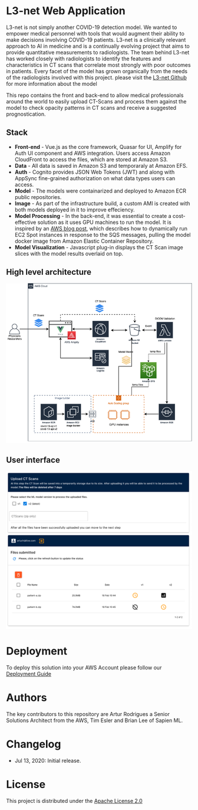 # L3-net Web Application
L3-net is not simply another COVID-19 detection model. We wanted to empower medical personnel with tools that would augment their ability to make decisions involving COVID-19 patients. L3-net is a clinically relevant approach to AI in medicine and is a continually evolving project that aims to provide quantitative measurements to radiologists. The team behind L3-net has worked closely with radiologists to identify the features and characteristics in CT scans that correlate most strongly with poor outcomes in patients. Every facet of the model has grown organically from the needs of the radiologists involved with this project. please visit the [L3-net Github](https://github.com/UBC-CIC/COVID19-L3-Net) for more information about the model

This repo contains the front and back-end to allow medical professionals around the world to easily upload CT-Scans and process them against the model to check opacity patterns in CT scans and receive a suggested prognostication. 

## Stack

* **Front-end** - Vue.js as the core framework, Quasar for UI, Amplify for Auth UI component and AWS integration. Users access Amazon CloudFront to access the files, which are stored at Amazon S3.
* **Data** - All data is saved in Amazon S3 and temporaraly at Amazon EFS. 
* **Auth** - Cognito provides JSON Web Tokens (JWT) and along with AppSync fine-grained authorization on what data types users can access.
* **Model** - The models were containarized and deployed to Amazon ECR public repositories. 
* **Image** - As part of the infrastructure build, a custom AMI is created with both models deployed in it to improve effeciency. 
* **Model Processing** - In the back-end, it was essential to create a cost-effective solution as it uses GPU machines to run the model. It is inspired by an [AWS blog post](https://aws.amazon.com/blogs/compute/running-cost-effective-queue-workers-with-amazon-sqs-and-amazon-ec2-spot-instances/), which describes how to dynamically run EC2 Spot instances in response to the SQS messages, pulling the model docker image from Amazon Elastic Container Repository.
* **Model Visualization** - Javascript plug-in displays the CT Scan image slices with the model results overlaid on top. 

## High level architecture

<img src="./images/Architecture.png"  width="800"/>

## User interface

<img src="./images/UserInterface.png"  width="800"/>

# Deployment
To deploy this solution into your AWS Account please follow our [Deployment Guide](./docs/deployment_guide.md)

# Authors
The key contributors to this repository are Artur Rodrigues a Senior Solutions Architect from the AWS, Tim Esler and Brian Lee of Sapien ML.

# Changelog
* Jul 13, 2020: Initial release.

# License
This project is distributed under the  [Apache License 2.0](https://github.com/UBC-CIC/vgh-covid-19-ct-model/blob/master/LICENSE) 

